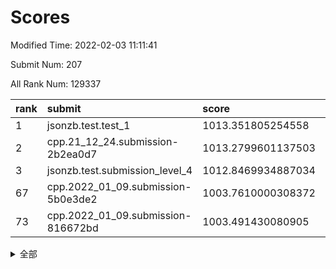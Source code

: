 # Scores

Modified Time: 2022-02-03 11:11:41

Submit Num: 207

All Rank Num: 129337

| rank |               submit               |       score        |       sigma        | pk_num |
| :--- | :--------------------------------- | :----------------- | :----------------- | :----- |
| 1    | jsonzb.test.test_1                 | 1013.351805254558  | 0.8462254959345289 | 2501   |
| 2    | cpp.21_12_24.submission-2b2ea0d7   | 1013.2799601137503 | 0.8059231440209431 | 2502   |
| 3    | jsonzb.test.submission_level_4     | 1012.8469934887034 | 0.8041186119343979 | 2495   |
| 67   | cpp.2022_01_09.submission-5b0e3de2 | 1003.7610000308372 | 0.7159938248896545 | 2499   |
| 73   | cpp.2022_01_09.submission-816672bd | 1003.491430080905  | 0.718815835068077  | 2500   |


<details>
<summary>全部</summary>

| rank |                 submit                 |       score        |       sigma        | pk_num |
| :--- | :------------------------------------- | :----------------- | :----------------- | :----- |
| 1    | jsonzb.test.test_1                     | 1013.351805254558  | 0.8462254959345289 | 2501   |
| 2    | cpp.21_12_24.submission-2b2ea0d7       | 1013.2799601137503 | 0.8059231440209431 | 2502   |
| 3    | jsonzb.test.submission_level_4         | 1012.8469934887034 | 0.8041186119343979 | 2495   |
| 4    | gobigger.level_3.submission_level_3_9  | 1011.8704388518013 | 0.7727657739880844 | 2501   |
| 5    | gobigger.level_3.submission_level_3_13 | 1011.8022806642524 | 0.7740165719903874 | 2503   |
| 6    | gobigger.level_3.submission_level_3_18 | 1011.4783639447669 | 0.7450778431061097 | 2503   |
| 7    | gobigger.level_3.submission_level_3_30 | 1011.0449756232614 | 0.7617769141076683 | 2504   |
| 8    | gobigger.level_3.submission_level_3_6  | 1011.0378415551774 | 0.75651548088104   | 2492   |
| 9    | gobigger.level_3.submission_level_3_28 | 1011.009941138893  | 0.8068788596342792 | 2501   |
| 10   | gobigger.level_3.submission_level_3_35 | 1010.9915844004656 | 0.7719059603605902 | 2501   |
| 11   | gobigger.level_3.submission_level_3_33 | 1010.8825833613432 | 0.775155489979322  | 2501   |
| 12   | gobigger.level_3.submission_level_3_5  | 1010.6661184560552 | 0.7813717453720381 | 2498   |
| 13   | gobigger.level_3.submission_level_3_21 | 1010.6360993929321 | 0.7791926989089686 | 2504   |
| 14   | gobigger.level_3.submission_level_3_19 | 1010.6188890391762 | 0.7702611591313465 | 2499   |
| 15   | gobigger.level_3.submission_level_3_1  | 1010.6026932514138 | 0.7681029433810085 | 2499   |
| 16   | gobigger.level_3.submission_level_3_47 | 1010.6018323231011 | 0.7522583684823403 | 2502   |
| 17   | gobigger.level_3.submission_level_3_16 | 1010.5981946858614 | 0.7661589829648042 | 2496   |
| 18   | gobigger.level_3.submission_level_3_0  | 1010.4375323332216 | 0.7740458618330232 | 2499   |
| 19   | gobigger.level_3.submission_level_3_17 | 1010.4142794650534 | 0.7818066401680811 | 2498   |
| 20   | gobigger.level_3.submission_level_3_10 | 1010.3495391959954 | 0.7613620210443092 | 2495   |
| 21   | gobigger.level_3.submission_level_3_29 | 1010.2895504995436 | 0.7680800908281022 | 2500   |
| 22   | gobigger.level_3.submission_level_3_20 | 1010.2736417764377 | 0.7590272245313682 | 2506   |
| 23   | gobigger.level_3.submission_level_3_31 | 1010.1952373242997 | 0.7772265062587258 | 2503   |
| 24   | gobigger.level_3.submission_level_3_11 | 1010.1949819993843 | 0.7615005894832267 | 2494   |
| 25   | gobigger.level_3.submission_level_3_2  | 1010.1896962613628 | 0.7559201059370216 | 2505   |
| 26   | gobigger.level_3.submission_level_3_32 | 1010.1418225287769 | 0.7650062210198489 | 2505   |
| 27   | gobigger.level_3.submission_level_3_26 | 1010.0368257952063 | 0.764057989913434  | 2500   |
| 28   | gobigger.level_3.submission_level_3_25 | 1009.9963452022836 | 0.7571706819688394 | 2499   |
| 29   | gobigger.level_3.submission_level_3_3  | 1009.9853946227657 | 0.7522090219579003 | 2496   |
| 30   | gobigger.level_3.submission_level_3_4  | 1009.9227239502575 | 0.7632727738980737 | 2499   |
| 31   | gobigger.level_3.submission_level_3_36 | 1009.8457504926428 | 0.7599975854842016 | 2496   |
| 32   | gobigger.level_3.submission_level_3_37 | 1009.8310039548951 | 0.7572706044353439 | 2497   |
| 33   | gobigger.level_3.submission_level_3_14 | 1009.8124061939099 | 0.7570015986223776 | 2501   |
| 34   | gobigger.level_3.submission_level_3_49 | 1009.7660666435443 | 0.7582118988146415 | 2498   |
| 35   | gobigger.level_3.submission_level_3_34 | 1009.7249435174779 | 0.7689123421659098 | 2501   |
| 36   | gobigger.level_3.submission_level_3_24 | 1009.6188905390896 | 0.7539828356889893 | 2495   |
| 37   | gobigger.level_3.submission_level_3_7  | 1009.5781937121518 | 0.7786761730144912 | 2499   |
| 38   | gobigger.level_3.submission_level_3_45 | 1009.5754766982428 | 0.733652203128934  | 2502   |
| 39   | gobigger.level_3.submission_level_3_38 | 1009.4355133143124 | 0.7547997701438269 | 2492   |
| 40   | gobigger.level_3.submission_level_3_44 | 1009.4243508353806 | 0.7534392651834235 | 2499   |
| 41   | gobigger.level_3.submission_level_3_41 | 1009.4054274001005 | 0.7521442816622389 | 2496   |
| 42   | gobigger.level_3.submission_level_3_46 | 1009.4027956367948 | 0.7355810374665792 | 2500   |
| 43   | gobigger.level_3.submission_level_3_42 | 1009.4025107685243 | 0.7410019570640786 | 2499   |
| 44   | gobigger.level_3.submission_level_3_40 | 1009.3302695907253 | 0.755845150069458  | 2500   |
| 45   | gobigger.level_3.submission_level_3_8  | 1009.2891851109767 | 0.7359302869484396 | 2500   |
| 46   | gobigger.level_3.submission_level_3_23 | 1009.0948921910999 | 0.7474354746399016 | 2501   |
| 47   | gobigger.level_3.submission_level_3_43 | 1009.0832802175745 | 0.7438201463595776 | 2505   |
| 48   | gobigger.level_3.submission_level_3_12 | 1009.053775031957  | 0.7327794671093915 | 2498   |
| 49   | gobigger.level_3.submission_level_3_39 | 1009.0474980858701 | 0.7466822179817998 | 2497   |
| 50   | gobigger.level_3.submission_level_3_22 | 1008.9838127190118 | 0.7420847491904238 | 2497   |
| 51   | gobigger.level_3.submission_level_3_48 | 1008.951444285508  | 0.7338818953536932 | 2496   |
| 52   | gobigger.level_3.submission_level_3_15 | 1008.6748618368218 | 0.7563370989776443 | 2495   |
| 53   | gobigger.level_3.submission_level_3_27 | 1008.6708755572834 | 0.7661987629051462 | 2502   |
| 54   | gobigger.level_1.submission_level_1_32 | 1004.6226657887534 | 0.7219950557036573 | 2495   |
| 55   | gobigger.level_1.submission_level_1_5  | 1004.4875879716132 | 0.7324046491636635 | 2501   |
| 56   | gobigger.level_1.submission_level_1_39 | 1004.3623750432905 | 0.7253848002276422 | 2501   |
| 57   | gobigger.level_1.submission_level_1_21 | 1004.2676907339088 | 0.7173791160086538 | 2499   |
| 58   | gobigger.level_1.submission_level_1_49 | 1004.1652085839198 | 0.7204881082761996 | 2499   |
| 59   | gobigger.level_1.submission_level_1_13 | 1004.1269019162785 | 0.7081618069585157 | 2496   |
| 60   | gobigger.level_1.submission_level_1_9  | 1004.0906136477805 | 0.722848701443905  | 2501   |
| 61   | gobigger.level_1.submission_level_1_47 | 1004.014766189071  | 0.7120439855256219 | 2499   |
| 62   | gobigger.level_1.submission_level_1_42 | 1003.9926217864565 | 0.7258513180800537 | 2492   |
| 63   | gobigger.level_1.submission_level_1_7  | 1003.8788308368299 | 0.7203350529776612 | 2495   |
| 64   | gobigger.level_1.submission_level_1_15 | 1003.8465895432373 | 0.7092595249296473 | 2502   |
| 65   | gobigger.level_1.submission_level_1_43 | 1003.7949517534819 | 0.7174366192973267 | 2504   |
| 66   | gobigger.level_1.submission_level_1_45 | 1003.781451412679  | 0.7117421653708698 | 2493   |
| 67   | cpp.2022_01_09.submission-5b0e3de2     | 1003.7610000308372 | 0.7159938248896545 | 2499   |
| 68   | gobigger.level_1.submission_level_1_48 | 1003.665372589259  | 0.7183201054284624 | 2501   |
| 69   | gobigger.level_1.submission_level_1_37 | 1003.6402770646239 | 0.7267302014907436 | 2494   |
| 70   | gobigger.level_1.submission_level_1_16 | 1003.5776572728681 | 0.7202848635274584 | 2505   |
| 71   | gobigger.level_1.submission_level_1_0  | 1003.512778926166  | 0.7195387331048939 | 2496   |
| 72   | gobigger.level_1.submission_level_1_31 | 1003.5047073294751 | 0.7037222960842379 | 2499   |
| 73   | cpp.2022_01_09.submission-816672bd     | 1003.491430080905  | 0.718815835068077  | 2500   |
| 74   | gobigger.level_1.submission_level_1_23 | 1003.4891576063206 | 0.7194466047673763 | 2499   |
| 75   | gobigger.level_1.submission_level_1_35 | 1003.4577724099918 | 0.7156428850654996 | 2499   |
| 76   | gobigger.level_1.submission_level_1_1  | 1003.455938897755  | 0.7221269248207108 | 2496   |
| 77   | gobigger.level_1.submission_level_1_36 | 1003.4365969398375 | 0.7112509945702837 | 2498   |
| 78   | gobigger.level_1.submission_level_1_18 | 1003.4243202491091 | 0.7027128480170223 | 2497   |
| 79   | gobigger.level_1.submission_level_1_19 | 1003.3622013266228 | 0.7116354854541262 | 2500   |
| 80   | gobigger.level_1.submission_level_1_41 | 1003.3452937863826 | 0.7132537546944467 | 2500   |
| 81   | gobigger.level_1.submission_level_1_8  | 1003.3064203490131 | 0.7120060469815445 | 2497   |
| 82   | gobigger.level_1.submission_level_1_29 | 1003.2906355316038 | 0.7232116576168466 | 2502   |
| 83   | gobigger.level_1.submission_level_1_22 | 1003.205833143021  | 0.7284105054481912 | 2502   |
| 84   | gobigger.level_1.submission_level_1_26 | 1003.2021196454889 | 0.7090534000175769 | 2498   |
| 85   | gobigger.level_1.submission_level_1_3  | 1003.1946556566119 | 0.70971266690485   | 2499   |
| 86   | gobigger.level_1.submission_level_1_14 | 1003.169870660751  | 0.7243453251939    | 2500   |
| 87   | gobigger.level_1.submission_level_1_34 | 1003.0710239247951 | 0.720619800379913  | 2499   |
| 88   | gobigger.level_1.submission_level_1_30 | 1003.0350284725869 | 0.719891735029481  | 2505   |
| 89   | gobigger.level_1.submission_level_1_28 | 1002.9925582142924 | 0.7074793188664754 | 2500   |
| 90   | gobigger.level_1.submission_level_1_10 | 1002.980114433913  | 0.7253668911464629 | 2500   |
| 91   | gobigger.level_1.submission_level_1_44 | 1002.972808410917  | 0.7215497390644056 | 2500   |
| 92   | gobigger.level_1.submission_level_1_12 | 1002.920367821453  | 0.7080512177579151 | 2496   |
| 93   | gobigger.level_1.submission_level_1_24 | 1002.919011561346  | 0.7146136945134592 | 2502   |
| 94   | gobigger.level_1.submission_level_1_4  | 1002.8412370721144 | 0.7171660558303726 | 2497   |
| 95   | gobigger.level_1.submission_level_1_6  | 1002.8351091934876 | 0.7190170063487014 | 2498   |
| 96   | gobigger.level_1.submission_level_1_17 | 1002.8254336413471 | 0.721118799257387  | 2501   |
| 97   | gobigger.level_1.submission_level_1_11 | 1002.7782214886723 | 0.7056990949926479 | 2502   |
| 98   | gobigger.level_1.submission_level_1_46 | 1002.7757514500094 | 0.7245557971262244 | 2501   |
| 99   | gobigger.level_1.submission_level_1_38 | 1002.6667255816878 | 0.7126421019375057 | 2496   |
| 100  | gobigger.level_1.submission_level_1_40 | 1002.6275818860773 | 0.7169186934248826 | 2501   |
| 101  | gobigger.level_1.submission_level_1_2  | 1002.5121552035282 | 0.7153440389447584 | 2503   |
| 102  | gobigger.level_1.submission_level_1_20 | 1002.3586779694896 | 0.7225640124136421 | 2498   |
| 103  | gobigger.level_1.submission_level_1_27 | 1002.0082718423679 | 0.7122757007668733 | 2496   |
| 104  | gobigger.level_1.submission_level_1_33 | 1001.8930299335556 | 0.7251238687241394 | 2498   |
| 105  | gobigger.level_1.submission_level_1_25 | 1001.8427328174301 | 0.7124180308899903 | 2500   |
| 106  | gobigger.random.submission_random_12   | 997.1906362084997  | 0.7126036261043808 | 2500   |
| 107  | gobigger.random.submission_random_5    | 997.075861295934   | 0.7124036421336887 | 2504   |
| 108  | gobigger.random.submission_random_21   | 996.9568207572689  | 0.7083477394816776 | 2495   |
| 109  | gobigger.random.submission_random_19   | 996.8086300176437  | 0.7053127241182984 | 2499   |
| 110  | gobigger.random.submission_random_18   | 996.6738633201157  | 0.7055474572522651 | 2500   |
| 111  | gobigger.random.submission_random_10   | 996.5975471165483  | 0.7096279281167985 | 2499   |
| 112  | gobigger.random.submission_random_30   | 996.434622545673   | 0.711150295843715  | 2503   |
| 113  | gobigger.random.submission_random_36   | 996.3535712587071  | 0.7095669405725232 | 2500   |
| 114  | gobigger.random.submission_random_32   | 996.3295150146341  | 0.7134070029571047 | 2501   |
| 115  | gobigger.random.submission_random_46   | 996.3097242603733  | 0.7258189735829517 | 2498   |
| 116  | gobigger.random.submission_random_7    | 996.3084837895562  | 0.708316294295008  | 2499   |
| 117  | gobigger.random.submission_random_24   | 996.2142211225413  | 0.711599397156934  | 2502   |
| 118  | gobigger.random.submission_random_29   | 996.1860326684905  | 0.7082437636471512 | 2506   |
| 119  | gobigger.random.submission_random_4    | 996.1677625185627  | 0.7126034742557558 | 2502   |
| 120  | gobigger.random.submission_random_25   | 996.1514572621875  | 0.7023622040532683 | 2504   |
| 121  | gobigger.random.submission_random_27   | 996.146602568482   | 0.7167905427351824 | 2499   |
| 122  | gobigger.random.submission_random_8    | 996.146033049971   | 0.7109351845702828 | 2498   |
| 123  | gobigger.random.submission_random_41   | 996.1459384580736  | 0.7284774795465124 | 2504   |
| 124  | gobigger.random.submission_random_35   | 996.1041631211983  | 0.7248515041248357 | 2498   |
| 125  | gobigger.random.submission_random_33   | 996.0944793226553  | 0.7117519333927779 | 2501   |
| 126  | gobigger.random.submission_random_6    | 996.0688100067914  | 0.712928395787657  | 2504   |
| 127  | gobigger.random.submission_random_48   | 995.9532295213996  | 0.7151553697293317 | 2499   |
| 128  | gobigger.random.submission_random_44   | 995.9083843373618  | 0.7122129969676476 | 2500   |
| 129  | gobigger.random.submission_random_38   | 995.8982853954105  | 0.7209273126845404 | 2497   |
| 130  | gobigger.random.submission_random_22   | 995.8472889086426  | 0.714642697248705  | 2501   |
| 131  | gobigger.random.submission_random_28   | 995.788717937815   | 0.7128490212975994 | 2499   |
| 132  | gobigger.random.submission_random_1    | 995.716514119767   | 0.7295075873704564 | 2497   |
| 133  | gobigger.random.submission_random_34   | 995.7053846512028  | 0.7132947527664838 | 2501   |
| 134  | gobigger.random.submission_random_14   | 995.675522586248   | 0.721757407829748  | 2499   |
| 135  | gobigger.random.submission_random_31   | 995.668702614316   | 0.7177073336339382 | 2498   |
| 136  | gobigger.random.submission_random_49   | 995.659620564713   | 0.7138506841218615 | 2496   |
| 137  | gobigger.random.submission_random_13   | 995.6399939100382  | 0.7059156681764646 | 2502   |
| 138  | gobigger.random.submission_random_37   | 995.6384876528904  | 0.7120808773658713 | 2501   |
| 139  | gobigger.random.submission_random_20   | 995.5846409035287  | 0.7062304970571476 | 2497   |
| 140  | gobigger.random.submission_random_15   | 995.5112495970401  | 0.7227603870500329 | 2501   |
| 141  | gobigger.random.submission_random_45   | 995.4181672039397  | 0.7080995069187419 | 2497   |
| 142  | gobigger.random.submission_random_39   | 995.3889108893261  | 0.7096418370487539 | 2499   |
| 143  | gobigger.random.submission_random_17   | 995.3160772824717  | 0.6970125772490555 | 2501   |
| 144  | gobigger.random.submission_random_9    | 995.2835636972712  | 0.7294534130739027 | 2492   |
| 145  | gobigger.random.submission_random_40   | 995.2800229505712  | 0.7134004599910786 | 2501   |
| 146  | gobigger.random.submission_random_23   | 995.2570401182413  | 0.7130806100403786 | 2498   |
| 147  | gobigger.random.submission_random_2    | 995.1761264445712  | 0.7247650715003294 | 2496   |
| 148  | gobigger.random.submission_random_26   | 995.1365711204028  | 0.7059639829156916 | 2499   |
| 149  | gobigger.random.submission_random_47   | 994.9722162284362  | 0.7329759509545577 | 2498   |
| 150  | gobigger.random.submission_random_0    | 994.9598712839078  | 0.714786390595135  | 2497   |
| 151  | gobigger.level_2.submission_level_2_1  | 994.9213746184053  | 0.7105758791982537 | 2500   |
| 152  | gobigger.random.submission_random_11   | 994.888924325355   | 0.716711791266157  | 2501   |
| 153  | gobigger.random.submission_random_42   | 994.884026269891   | 0.714376884887367  | 2499   |
| 154  | gobigger.random.submission_random_16   | 994.8356919338498  | 0.7178437371926869 | 2496   |
| 155  | gobigger.random.submission_random_3    | 994.7987717341832  | 0.7249832650582746 | 2501   |
| 156  | gobigger.random.submission_random_43   | 994.4082254175157  | 0.7140793658041616 | 2502   |
| 157  | gobigger.level_2.submission_level_2_18 | 993.8814780605313  | 0.7247926669169    | 2494   |
| 158  | gobigger.level_2.submission_level_2_31 | 993.7652886954075  | 0.7205060927651085 | 2501   |
| 159  | gobigger.level_2.submission_level_2_2  | 993.6596126724311  | 0.7303617041025475 | 2498   |
| 160  | gobigger.level_2.submission_level_2_5  | 993.4523603016349  | 0.7364291997981715 | 2496   |
| 161  | gobigger.level_2.submission_level_2_20 | 993.4324692853227  | 0.7239465922546978 | 2505   |
| 162  | gobigger.level_2.submission_level_2_36 | 993.2806152640558  | 0.7309199466481077 | 2498   |
| 163  | gobigger.level_2.submission_level_2_9  | 992.9984246627031  | 0.7281339588594661 | 2501   |
| 164  | gobigger.level_2.submission_level_2_34 | 992.8110423865304  | 0.7328287717731643 | 2496   |
| 165  | gobigger.level_2.submission_level_2_8  | 992.7383532959492  | 0.7317070837053097 | 2498   |
| 166  | gobigger.level_2.submission_level_2_35 | 992.6739932981529  | 0.7582177140686447 | 2498   |
| 167  | gobigger.level_2.submission_level_2_37 | 992.6072238480187  | 0.737461189100309  | 2496   |
| 168  | gobigger.level_2.submission_level_2_30 | 992.5575253434519  | 0.745238857167685  | 2497   |
| 169  | gobigger.level_2.submission_level_2_17 | 992.4977412980811  | 0.7373372515882346 | 2500   |
| 170  | gobigger.level_2.submission_level_2_0  | 992.4605745020557  | 0.7557619323548779 | 2495   |
| 171  | gobigger.level_2.submission_level_2_41 | 992.434169578244   | 0.7337813497522133 | 2500   |
| 172  | gobigger.level_2.submission_level_2_44 | 992.3322028124726  | 0.7483915770001984 | 2499   |
| 173  | gobigger.level_2.submission_level_2_24 | 992.303083571879   | 0.7516514741576683 | 2503   |
| 174  | gobigger.level_2.submission_level_2_19 | 992.2727022603748  | 0.7320604689808448 | 2497   |
| 175  | gobigger.level_2.submission_level_2_23 | 992.2552768655614  | 0.7450347837834133 | 2499   |
| 176  | gobigger.level_2.submission_level_2_29 | 992.2186539626568  | 0.7476933657926925 | 2498   |
| 177  | gobigger.level_2.submission_level_2_48 | 992.1951275378481  | 0.7463039018877309 | 2497   |
| 178  | gobigger.level_2.submission_level_2_33 | 992.1870838015956  | 0.7414948368197671 | 2496   |
| 179  | gobigger.level_2.submission_level_2_39 | 992.1789127166197  | 0.7509532680397086 | 2497   |
| 180  | gobigger.level_2.submission_level_2_25 | 992.0315902309097  | 0.7352891763616176 | 2502   |
| 181  | gobigger.level_2.submission_level_2_3  | 991.8942746613532  | 0.7433683704951827 | 2502   |
| 182  | gobigger.level_2.submission_level_2_13 | 991.8678570240896  | 0.7410592231611148 | 2500   |
| 183  | gobigger.level_2.submission_level_2_43 | 991.7979176926718  | 0.7337521939807771 | 2497   |
| 184  | gobigger.level_2.submission_level_2_15 | 991.6897367073883  | 0.7507669218107724 | 2498   |
| 185  | gobigger.level_2.submission_level_2_22 | 991.6734539115637  | 0.7655170562255851 | 2501   |
| 186  | gobigger.level_2.submission_level_2_46 | 991.646813856819   | 0.7523094463146889 | 2509   |
| 187  | gobigger.level_2.submission_level_2_28 | 991.572667030111   | 0.7676040526410776 | 2496   |
| 188  | gobigger.level_2.submission_level_2_45 | 991.5526609758871  | 0.7387349718762084 | 2502   |
| 189  | gobigger.level_2.submission_level_2_11 | 991.5417154114275  | 0.7494803581031793 | 2499   |
| 190  | gobigger.level_2.submission_level_2_40 | 991.5217600390387  | 0.7489219350205649 | 2497   |
| 191  | gobigger.level_2.submission_level_2_7  | 991.495024629877   | 0.7517976965063283 | 2503   |
| 192  | gobigger.level_2.submission_level_2_6  | 991.469350053106   | 0.7311146334873724 | 2501   |
| 193  | gobigger.level_2.submission_level_2_16 | 991.442010934731   | 0.759955722743677  | 2497   |
| 194  | gobigger.level_2.submission_level_2_14 | 991.4028279982332  | 0.7676748983167655 | 2497   |
| 195  | gobigger.level_2.submission_level_2_49 | 991.3809045124736  | 0.7591343081267884 | 2498   |
| 196  | gobigger.level_2.submission_level_2_10 | 991.3483124418418  | 0.7641246537415387 | 2502   |
| 197  | gobigger.level_2.submission_level_2_12 | 991.1148879903567  | 0.7618256666190845 | 2495   |
| 198  | gobigger.level_2.submission_level_2_42 | 991.1040454696996  | 0.7445710626914575 | 2497   |
| 199  | gobigger.level_2.submission_level_2_27 | 991.1016724257363  | 0.764782796282982  | 2498   |
| 200  | gobigger.level_2.submission_level_2_26 | 991.0336967760082  | 0.7552231820169072 | 2505   |
| 201  | gobigger.level_2.submission_level_2_4  | 990.7655251124115  | 0.7424598043394797 | 2497   |
| 202  | gobigger.level_2.submission_level_2_47 | 990.6580351158251  | 0.7520967265005868 | 2497   |
| 203  | gobigger.level_2.submission_level_2_38 | 990.3467520857092  | 0.7759474187245212 | 2500   |
| 204  | gobigger.level_2.submission_level_2_32 | 990.237039186307   | 0.7519742882757925 | 2497   |
| 205  | gobigger.level_2.submission_level_2_21 | 990.2135782016297  | 0.7453357113650021 | 2500   |
| 206  | gobigger.none.submission_none_1        | 975.6481529009886  | 1.5145268462713604 | 2503   |
| 207  | gobigger.none.submission_none_0        | 975.5370446703364  | 1.5056284643599736 | 2503   |

</details>
